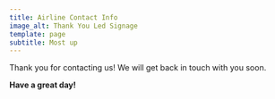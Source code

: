 ```yaml
---
title: Airline Contact Info
image_alt: Thank You Led Signage
template: page
subtitle: Most up
---
```


Thank you for contacting us! We will get back in touch with you soon.

**Have a great day!**